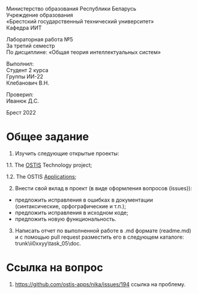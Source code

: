 Министерство образования Республики Беларусь <br/>
Учреждение образования <br/>
«Брестский государственный технический университет» <br/>
Кафедра ИИТ <br/>

Лабораторная работа №5 <br/>
За третий семестр <br/>
По дисциплине: «Общая теория интеллектуальных систем» <br/>

Выполнил: <br/>
Студент 2 курса <br/>
Группы ИИ-22 <br/>
Клебанович В.Н. <br/>

Проверил: <br/>
Иванюк Д.С. <br/>

Брест 2022 <br/>

# Общее задание #
1.  Изучить следующие открытые проекты:

  1.1.  The [OSTIS](https://github.com/ostis-ai) Technology project;

  1.2.  The OSTIS [Applications](https://github.com/ostis-apps);

2.  Внести свой вклад в проект (в виде оформления вопросов (issues)):
- предложить исправления в ошибках в документации (синтаксические, орфографические и т.п.);
- предложить исправления в исходном коде;
- предложить новую функциональность.

3.  Написать отчет по выполненной работе в .md формате (readme.md) и с помощью pull request разместить его в следующем каталоге: trunk\ii0xxyy\task_05\doc.
# Ссылка на вопрос #
1. https://github.com/ostis-apps/nika/issues/194 ссылка на проблему.